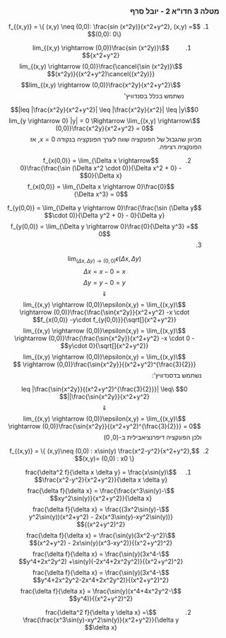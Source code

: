 <style>
    html {
        direction: rtl;
    }
    eqn, table, .katex {
        direction: ltr;
    }
</style>

### מטלה 3 חדו"א 2 - יובל סרף
1.
    $$f_{(x,y)} = \{ (x,y) \neq (0,0): \frac{sin (x^2y)}{x^2+y^2}, (x,y) = (0,0): 0\}$$

    1. $$\lim_{(x,y) \rightarrow (0,0)}\frac{sin (x^2y)}{x^2+y^2}$$
    $$\lim_{(x,y) \rightarrow (0,0)}\frac{\cancel{\sin (x^2y)}(x^2y)}{(x^2+y^2)\cancel{(x^2y)}}$$
    $$\lim_{(x,y) \rightarrow (0,0)}\frac{x^2y}{x^2+y^2}$$
    נשתמש בכלל בסנדוויץ'

    $$0\leq |\frac{x^2y}{x^2+y^2}| \leq |\frac{x^2y}{x^2}| \leq |y|$$
    $$\lim_{y \rightarrow 0} |y| = 0 \Rightarrow \lim_{(x,y) \rightarrow (0,0)}\frac{x^2y}{x^2+y^2} = 0$$
    מכיוון שהגבול של הפונקציה שווה לערך הפונקציה בנקודה $x=0$, אז הפונקציה רציפה.

    2. $$f_{x(0,0)} = \lim_{\Delta x \rightarrow 0}\frac{\frac{\sin (\Delta x^2 \cdot 0)}{\Delta x^2 + 0} - 0}{\Delta x}$$
    $$f_{x(0,0)} = \lim_{\Delta x \rightarrow 0}\frac{0}{\Delta x^3} = 0$$

    $$f_{y(0,0)} = \lim_{\Delta y \rightarrow 0}\frac{\frac{\sin (\Delta y \cdot 0)}{\Delta y^2 + 0} - 0}{\Delta y}$$
    $$f_{y(0,0)} = \lim_{\Delta y \rightarrow 0}\frac{0}{\Delta y^3} = 0$$
    3. 


    $$\lim_{(\Delta x,\Delta y) \rightarrow (0,0)}\epsilon(\Delta x,\Delta y)$$
    $$\Delta x = x- 0 = x$$
    $$\Delta y = y- 0 = y$$
    $$\Downarrow$$
    $$\lim_{(x,y) \rightarrow (0,0)}\epsilon(x,y) = \lim_{(x,y) \rightarrow (0,0)}\frac{\frac{\sin{x^2y}}{x^2+y^2} -x \cdot f_{x(0,0)} -y\cdot f_{y(0,0)}}{\sqrt[]{x^2+y^2}}$$
    $$\lim_{(x,y) \rightarrow (0,0)}\epsilon(x,y) = \lim_{(x,y) \rightarrow (0,0)}\frac{\frac{\sin{x^2y}}{x^2+y^2} -x \cdot 0 -y\cdot 0}{\sqrt[]{x^2+y^2}}$$
    $$\lim_{(x,y) \rightarrow (0,0)}\epsilon(x,y) = \lim_{(x,y) \rightarrow (0,0)}\frac{\sin{x^2y}}{(x^2+y^2)^{\frac{3}{2}}} $$
    נשתמש בדסנדוויץ':  

    $$0 \leq |\frac{\sin{x^2y}}{(x^2+y^2)^{\frac{3}{2}}}| \leq |\frac{\sin{x^2y}}{x^2+y^2}|$$
    $$\Downarrow$$
    $$\lim_{(x,y) \rightarrow (0,0)}\epsilon(x,y) = \lim_{(x,y) \rightarrow (0,0)}\frac{\sin{x^2y}}{(x^2+y^2)^{\frac{3}{2}}}  = 0$$
    ולכן הפונקציה דיפרנציאבילית ב-$(0,0)$
2.
    $$f_{(x,y)} = \{ (x,y)\neq (0,0) : x\sin(y) \frac{x^2-y^2}{x^2+y^2}, (x,y)= (0,0) : x0 \}$$
    1. $$\frac{\delta^2 f}{\delta x \delta y} = \frac{x\sin(y) \frac{x^2-y^2}{x^2+y^2}}{\delta x \delta y}$$
    $$\frac{\delta f}{\delta x} = \frac{\frac{x^3\sin(y)-xy^2\sin(y)}{x^2+y^2}}{\delta x}$$
    $$\frac{\delta f}{\delta x} = \frac{(3x^2\sin(y)-y^2\sin(y))(x^2+y^2) - 2x(x^3\sin(y)-xy^2\sin(y))}{(x^2+y^2)^2}$$
    $$\frac{\delta f}{\delta x} = \frac{\sin(y)(3x^2-y^2)(x^2+y^2) - 2x\sin(y)(x^3-xy^2)}{(x^2+y^2)^2}$$
    $$\frac{\delta f}{\delta x} = \frac{\sin(y)(3x^4-y^4+2x^2y^2) +\sin(y)(-2x^4+2x^2y^2)}{(x^2+y^2)^2}$$
    $$\frac{\delta f}{\delta x} = \frac{\sin(y)(3x^4-y^4+2x^2y^2-2x^4+2x^2y^2)}{(x^2+y^2)^2}$$
    $$\frac{\delta f}{\delta x} = \frac{\sin(y)(x^4+4x^2y^2-y^4)}{(x^2+y^2)^2}$$

    2. $$\frac{\delta^2 f}{\delta y \delta x} = \frac{\frac{x^3\sin(y)-xy^2\sin(y)}{x^2+y^2}}{\delta y \delta x}$$
    